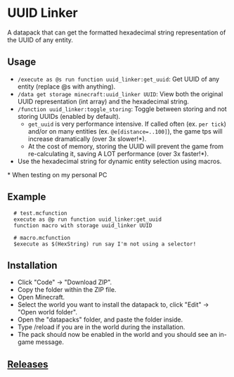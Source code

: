# UUID Linker
A datapack that can get the formatted hexadecimal string representation of the UUID of any entity.

## Usage
* ```/execute as @s run function uuid_linker:get_uuid```: Get UUID of any entity (replace @s with anything).
* ```/data get storage minecraft:uuid_linker UUID```: View both the original UUID representation (int array) and the hexadecimal string.
* ```/function uuid_linker:toggle_storing```: Toggle between storing and not storing UUIDs (enabled by default).
  * ```get_uuid``` is very performance intensive. If called often (ex. ```per tick```) and/or on many entities (ex. ```@e[distance=..100]```), the game tps will increase dramatically (over 3x slower!*).
  * At the cost of memory, storing the UUID will prevent the game from re-calculating it, saving A LOT performance (over 3x faster!*).
* Use the hexadecimal string for dynamic entity selection using macros.

\* When testing on my personal PC

## Example
```
  # test.mcfunction
  execute as @p run function uuid_linker:get_uuid
  function macro with storage uuid_linker UUID

  # macro.mcfunction
  $execute as $(HexString) run say I'm not using a selector!
```
## Installation
* Click "Code" -> "Download ZIP".
* Copy the folder within the ZIP file.
* Open Minecraft.
* Select the world you want to install the datapack to, click "Edit" -> "Open world folder".
* Open the "datapacks" folder, and paste the folder inside.
* Type /reload if you are in the world during the installation.
* The pack should now be enabled in the world and you should see an in-game message.

## [Releases](https://github.com/TechnoBro03/UUIDLinker/releases)
